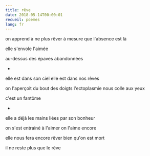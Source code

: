 ```yaml
---
title: rêve
date: 2018-05-14T00:00:01
recueil: poemes
lang: fr
---
```


on apprend à ne plus rêver
à mesure que l'absence est là

elle s'envole l'aimée

au-dessus des épaves abandonnées

*

elle est dans son ciel
elle est dans nos rêves

on l'aperçoit du bout des doigts
l'ectoplasmie nous colle aux yeux

 c'est un fantôme

 *

 elle a déjà les mains liées
 par son bonheur

 on s'est entrainé à l'aimer
 on l'aime encore

 elle nous fera encore rêver
 bien qu'on est mort

 il ne reste plus que le rêve
